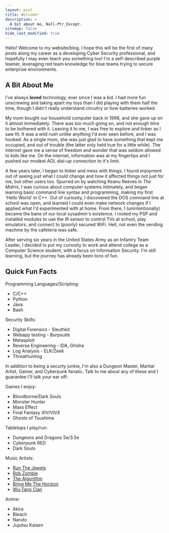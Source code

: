 ```yaml
---
layout: post
title: Welcome!
description: >
  A bit about me, Null-Ptr_Except.
sitemap: false
hide_last_modified: true
---
```


Hello! Welcome to my website/blog. I hope this will be the first of many posts along my career as a developing Cyber Security professional, and hopefully I may even teach you something too! I'm a self-described purple teamer, leveraging red team knowledge for blue teams trying to secure enterprise environments.

## A Bit About Me

I've always **loved** technology, ever since I was a kid. I had more fun unscrewing and taking apart my toys than I did playing with them half the time, though I didn't really understand circuitry or how batteries worked.

My mom bought our household computer back in 1998, and she gave up on it almost immediately. There was too much going on, and not enough time to be bothered with it. Leaving it to me, I was free to explore and tinker as I saw fit. It was a wild rush unlike anything I'd ever seen before, and I was hooked. As a single mom, she was just glad to have something that kept me occupied, and out of trouble (the latter only held true for a little while). The internet gave me a sense of freedom and wonder that was seldom allowed to kids like me. On the internet, information was at my fingertips and I pushed our modest AOL dial-up connection to it's limit.

A few years later, I began to tinker and mess with things. I found enjoyment out of seeing just what I could change and how it affected things not just for me, but other users too. Spurred on by watching Keanu Reeves in *The Matrix*, I was curious about computer systems intimately, and began learning basic command line syntax and programming, making my first 'Hello World' in C++. Out of curiosity, I discovered the DOS command line at school was open, and learned I could even make network changes if I applied what I'd experimented with at home. From there, I (unintentionally) became the bane of our local sysadmin's existence. I rooted my PSP and installed modules to use the IR sensor to control TVs at school, play emulators, and connect to (poorly) secured WiFi. Hell, not even the vending machine by the cafeteria was safe.

After serving six years in the United States Army as an Infantry Team Leader, I decided to put my curiosity to work and attend college as a Computer Science student, with a focus on Information Security. I'm still learning, but the journey has already been tons of fun.

## Quick Fun Facts

Programming Languages/Scripting:
  * C/C++
  * Python
  * Java
  * Bash

Security Skills:
  * Digital Forensics - Sleuthkit
  * Webapp testing - Burpsuite
  * Metasploit
  * Reverse Engineering - IDA, Ghidra
  * Log Analysis - ELK/Zeek
  * Threathunting

In addition to being a securty junkie, I'm also a Dungeon Master, Martial Artist, Gamer, and Cyberpunk fanatic. Talk to me about any of these and I guarantee I'll talk your ear off:

Games I enjoy:
  * Bloodborne/Dark Souls
  * Monster Hunter
  * Mass Effect
  * Final Fantasy XIV/VII/X
  * Ghosts of Tsushima

Tabletops I play/run:
  * Dungeons and Dragons 5e/3.5e
  * Cyberpunk RED
  * Dark Souls

Music Artists:
  * [Run The Jewels](https://open.spotify.com/artist/4RnBFZRiMLRyZy0AzzTg2C)
  * [Rob Zombie](https://open.spotify.com/artist/3HVdAiMNjYrQIKlOGxoGh5)
  * [The Algorithm](https://open.spotify.com/artist/14u4KXVp0iXQil79EpxXGc)
  * [Bring Me The Horizon](https://open.spotify.com/artist/1Ffb6ejR6Fe5IamqA5oRUF)
  * [Wu-Tang Clan](https://open.spotify.com/artist/34EP7KEpOjXcM2TCat1ISk)

Anime:
  * Akira
  * Bleach
  * Naruto
  * Jujutsu Kaisen